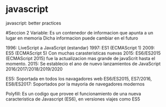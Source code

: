 # javascript
javascript: better practices

#Seccion 2
Variable: Es un contenedor de informacion que apunta a un lugar en memoria
Dicha informacion puede cambiar en el futuro

1996: LiveScript a JavaScript (estandar)
1997: ES1 (ECMAScript 1)
2009: ES5 (ECMAScript 5) Con muchas carasteristicas nuevas
2015: ES6/ES2015 (ECMAScript 2015) fue la actualizacion mas grande de javaScrit hasta el momento.
2015: Se establecio el ano de nuevo lanzamientos de JavaScript
2016/2017/2018/2019/2020

ES5: Soportada en todos los navagadores web
ES6/ES2015, ES7/2016, ES8/ES2017: Soportados por la mayoria de navegadores modernos

Polyfill: Es un codigo que provee el funcionamiento de una nueva caracteristica de Javascript (ES6), en versiones viajes como ES5